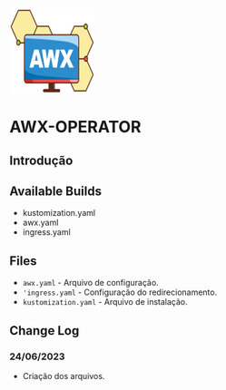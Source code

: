<img src="https://github.com/ffabiosantosgcm/Instalando-Ansible-AWX-OPERATOR/blob/master/logo-login.svg" style="width:150px;height:150px;">

# AWX-OPERATOR

## Introdução

## Available Builds

* kustomization.yaml
* awx.yaml
* ingress.yaml

## Files
- `awx.yaml` - Arquivo de configuração.
- `'ingress.yaml` - Configuração do redirecionamento.
- `kustomization.yaml` - Arquivo de instalação.

## Change Log

### 24/06/2023
* Criação dos arquivos.


